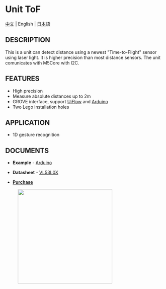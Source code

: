 # Unit ToF

[中文](/zh_CN/product_documents/units/unit_tof) | English | [日本語](ja/product_documents/units/unit_tof)

## DESCRIPTION

This is a unit can detect distance using a newest "Time-to-Flight" sensor using laser light. It is higher precision than most distance sensors. The unit comunicates with M5Core with I2C.

## FEATURES

-  High precision
-  Measure absolute distances up to 2m
-  GROVE interface, support [UiFlow](http://flow.m5stack.com) and [Arduino](http://www.arduino.cc)
-  Two Lego installation holes

## APPLICATION

-  1D gesture recognition

## DOCUMENTS

-  **Example** - [Arduino](https://github.com/m5stack/M5Stack/tree/master/examples/Unit/TOF_VL53L0X)

-  **Datasheet** - [VL53L0X](https://pdf1.alldatasheet.com/datasheet-pdf/view/948120/STMICROELECTRONICS/VL53L0X.html)

<!-- -  **[Schematic](en/file_to_display_null)** -->

-  **[Purchase](https://www.aliexpress.com/store/product/M5Stack-Official-ToF-Unit-VL53L0X-Time-of-Flight-ToF-Laser-Ranging-Sensor-Breakout-Laser-Distance-Sensor/3226069_32949310300.html?spm=a2g1x.12024536.productList_5885013.pic_3)**

<figure>
    <img src="assets/img/product_pics/units/M5GO_Unit_tof.png" height="300" width="300">
</figure>
